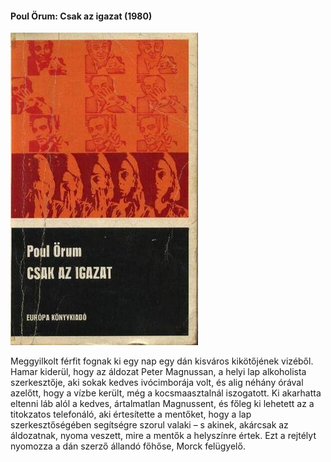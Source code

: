 #### <a name="id_678">Poul Örum: Csak az igazat (1980)</a>
<img src="https://github.com/BercziSandor/calibre_lib/raw/main/Poul%20Orum/Csak%20az%20igazat%20%28678%29/cover.jpg" alt="cover" width="300"/>

<div>
<p>Meggyilkolt férfit fognak ki egy nap egy dán kisváros kikötőjének vizéből. Hamar kiderül, hogy az áldozat Peter Magnussan, a helyi lap alkoholista szerkesztője, aki sokak kedves ivócimborája volt, és alig néhány órával azelőtt, hogy a vízbe került, még a kocsmaasztalnál iszogatott. Ki akarhatta eltenni láb alól a kedves, ártalmatlan Magnussent, és főleg ki lehetett az a titokzatos telefonáló, aki értesítette a mentőket, hogy a lap szerkesztőségében segítségre szorul valaki – s akinek, akárcsak az áldozatnak, nyoma veszett, mire a mentők a helyszínre értek. Ezt a rejtélyt nyomozza a dán szerző állandó főhőse, Morck felügyelő.</p></div>

